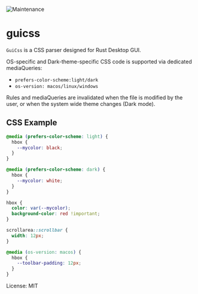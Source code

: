 ![Maintenance](https://img.shields.io/badge/maintenance-experimental-blue.svg)

# guicss

`GuiCss` is a CSS parser designed for Rust Desktop GUI.

OS-specific and Dark-theme-specific CSS code is supported via dedicated
mediaQueries:
- `prefers-color-scheme:light/dark`
- `os-version: macos/linux/windows`

Rules and mediaQueries are invalidated when the file is modified by the
user, or when the system wide theme changes (Dark mode).

## CSS Example
```css
@media (prefers-color-scheme: light) {
  hbox {
    --mycolor: black;
  }
}

@media (prefers-color-scheme: dark) {
  hbox {
    --mycolor: white;
  }
}

hbox {
  color: var(--mycolor);
  background-color: red !important;
}

scrollarea::scrollbar {
  width: 12px;
}

@media (os-version: macos) {
  hbox {
    --toolbar-padding: 12px;
  }
}
```

License: MIT
